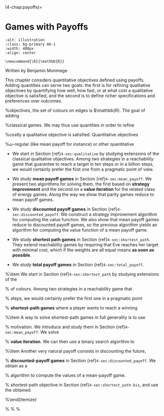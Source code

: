 (4-chap:payoffs)=
# Games with Payoffs

```{image} ./../Illustrations/4.jpg
:alt: illustration
:class: bg-primary mb-1
:width: 400px
:align: center
```

```{math}
\newcommand{\R}{\mathbb{R}}
```


Written by Benjamin Monmege



This chapter considers quantitative objectives defined using payoffs. 
Adding quantities can serve two goals:
the first is for refining qualitative objectives by quantifying how well, how fast, or at what cost a qualitative objective is satisfied,
and the second is to define richer specifications and preferences over outcomes.

%objectives, the set of colours on edges is $\mathbb{R}. The goal of adding

%classical games. We may thus use quantities in order to refine

%costly a qualitative objective is satisfied. Quantitative objectives

%$\omega$-regular (like mean payoff for instance) or other quantitative

*  We start in Section {ref}`4-sec:qualitative` by studying extensions of the classical qualitative objectives. Among two strategies in a reachability game that guarantee to reach a target in ten steps or in a billion steps, we would certainly prefer the first one from a pragmatic point of view.

*  We study **mean payoff games** in Section {ref}`4-sec:mean_payoff`. 
We present two algorithms for solving them, the first based on **strategy improvement** and the second on a **value iteration** for the related class of energy games.
Along the way we show that parity games reduce to mean payoff games.

*  We study **discounted payoff games** in Section {ref}`4-sec:discounted_payoff`.
We construct a strategy improvement algorithm for computing the value function.
We also show that mean payoff games reduce to discounted payoff games, so the previous algorithm yields an algorithm for computing the value function of a mean payoff game.

*  We study **shortest path games** in Section {ref}`4-sec:shortest_path`.
They extend reachability games by requiring that Eve reaches her target with minimal cost, 
which if the weights are all equal means **as soon as possible**.

*  We study **total payoff games** in Section {ref}`4-sec:total_payoff`.

%\item We start in Section {ref}`4-sec:shortest_path` by studying extensions of the

%  of colours. Among two strategies in a reachability game that

%  steps, we would certainly prefer the first one in a pragmatic point

%  **shortest-path games** where a player wants to reach a winning

%\item A way to solve shortest-path games in full generality is to use

%  motivation. We introduce and study them in Section {ref}`4-sec:mean_payoff`. We solve

%  **value iteration**. We can then use a binary search algorithm to

%\item Another very natural payoff consists in discounting the future,

%  **discounted-payoff games** in Section {ref}`4-sec:discounted_payoff`. We obtain as a

%  algorithm to compute the values of a mean-payoff game.

%  shortest-path objective in Section {ref}`4-sec:shortest_path-bis`, and use the obtained

%\end{itemize}















%
%
%
